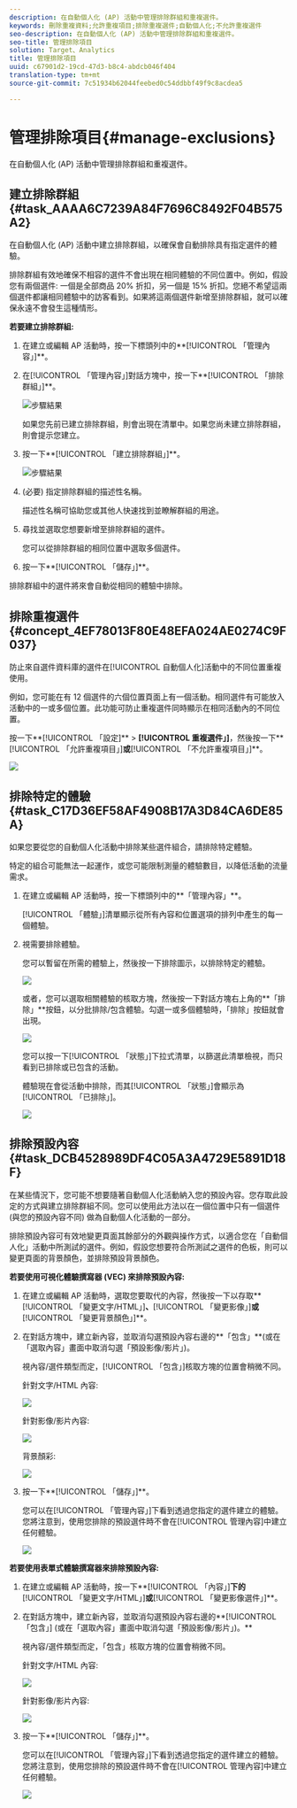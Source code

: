 ```yaml
---
description: 在自動個人化 (AP) 活動中管理排除群組和重複選件。
keywords: 刪除重複資料;允許重複項目;排除重複選件;自動個人化;不允許重複選件
seo-description: 在自動個人化 (AP) 活動中管理排除群組和重複選件。
seo-title: 管理排除項目
solution: Target、Analytics
title: 管理排除項目
uuid: c67901d2-19cd-47d3-b8c4-abdcb046f404
translation-type: tm+mt
source-git-commit: 7c51934b62044feebed0c54ddbbf49f9c8acdea5

---
```



# 管理排除項目{#manage-exclusions}

在自動個人化 (AP) 活動中管理排除群組和重複選件。

## 建立排除群組 {#task_AAAA6C7239A84F7696C8492F04B575A2}

在自動個人化 (AP) 活動中建立排除群組，以確保會自動排除具有指定選件的體驗。

排除群組有效地確保不相容的選件不會出現在相同體驗的不同位置中。例如，假設您有兩個選件: 一個是全部商品 20% 折扣，另一個是 15% 折扣。您絕不希望這兩個選件都讓相同體驗中的訪客看到。如果將這兩個選件新增至排除群組，就可以確保永遠不會發生這種情形。

**若要建立排除群組:**

1. 在建立或編輯 AP 活動時，按一下標頭列中的**[!UICONTROL 「管理內容」]**。
1. 在[!UICONTROL 「管理內容」]對話方塊中，按一下**[!UICONTROL 「排除群組」]**。

   ![步驟結果](assets/exclusion_group_create.png)

   如果您先前已建立排除群組，則會出現在清單中。如果您尚未建立排除群組，則會提示您建立。
1. 按一下**[!UICONTROL 「建立排除群組」]**。

   ![步驟結果](assets/exclusion_group_create_dialog.png)

1. (必要) 指定排除群組的描述性名稱。

   描述性名稱可協助您或其他人快速找到並瞭解群組的用途。

1. 尋找並選取您想要新增至排除群組的選件。

   您可以從排除群組的相同位置中選取多個選件。

1. 按一下**[!UICONTROL 「儲存」]**。

排除群組中的選件將來會自動從相同的體驗中排除。

## 排除重複選件 {#concept_4EF78013F80E48EFA024AE0274C9F037}

防止來自選件資料庫的選件在[!UICONTROL 自動個人化]活動中的不同位置重複使用。

例如，您可能在有 12 個選件的六個位置頁面上有一個活動。相同選件有可能放入活動中的一或多個位置。此功能可防止重複選件同時顯示在相同活動內的不同位置。

按一下**[!UICONTROL 「設定]** &gt; **[!UICONTROL 重複選件」]**，然後按一下**[!UICONTROL 「允許重複項目」]**或**[!UICONTROL 「不允許重複項目」]**。

![](assets/duplicate_offers.png)

## 排除特定的體驗 {#task_C17D36EF58AF4908B17A3D84CA6DE85A}

如果您要從您的自動個人化活動中排除某些選件組合，請排除特定體驗。

特定的組合可能無法一起運作，或您可能限制測量的體驗數目，以降低活動的流量需求。

1. 在建立或編輯 AP 活動時，按一下標頭列中的**「管理內容」**。

   [!UICONTROL 「體驗」]清單顯示從所有內容和位置選項的排列中產生的每一個體驗。

1. 視需要排除體驗。

   您可以暫留在所需的體驗上，然後按一下排除圖示，以排除特定的體驗。

   ![](assets/exclude_exp_1.png)

   或者，您可以選取相關體驗的核取方塊，然後按一下對話方塊右上角的**「排除」**按鈕，以分批排除/包含體驗。勾選一或多個體驗時，「排除」按鈕就會出現。

   ![](assets/exclude_exp_2.png)

   您可以按一下[!UICONTROL 「狀態」]下拉式清單，以篩選此清單檢視，而只看到已排除或已包含的活動。

   體驗現在會從活動中排除，而其[!UICONTROL 「狀態」]會顯示為[!UICONTROL 「已排除」]。

   ![](assets/exclude_exp_3.png)

## 排除預設內容 {#task_DCB4528989DF4C05A3A4729E5891D18F}

在某些情況下，您可能不想要隨著自動個人化活動納入您的預設內容。您存取此設定的方式與建立排除群組不同。您可以使用此方法以在一個位置中只有一個選件 (與您的預設內容不同) 做為自動個人化活動的一部分。

排除預設內容可有效地變更頁面其餘部分的外觀與操作方式，以適合您在「自動個人化」活動中所測試的選件。例如，假設您想要符合所測試之選件的色板，則可以變更頁面的背景顏色，並排除預設背景顏色。

**若要使用可視化體驗撰寫器 (VEC) 來排除預設內容:**

1. 在建立或編輯 AP 活動時，選取您要取代的內容，然後按一下以存取**[!UICONTROL 「變更文字/HTML」]**、**[!UICONTROL 「變更影像」]**或**[!UICONTROL 「變更背景顏色」]**。
1. 在對話方塊中，建立新內容，並取消勾選預設內容右邊的**「包含」**(或在「選取內容」畫面中取消勾選「預設影像/影片」)。

   視內容/選件類型而定，[!UICONTROL 「包含」]核取方塊的位置會稍微不同。

   針對文字/HTML 內容:

   ![](assets/exclude_content_vec_1.png)

   針對影像/影片內容:

   ![](assets/exclude_content_vec_2.png)

   背景顏彩:

   ![](assets/exclude_content_vec_3.png)

1. 按一下**[!UICONTROL 「儲存」]**。

   您可以在[!UICONTROL 「管理內容」]下看到透過您指定的選件建立的體驗。您將注意到，使用您排除的預設選件時不會在[!UICONTROL 管理內容]中建立任何體驗。

   ![](assets/exclude_content_vec_4.png)

**若要使用表單式體驗撰寫器來排除預設內容:**

1. 在建立或編輯 AP 活動時，按一下**[!UICONTROL 「內容」]**下的**[!UICONTROL 「變更文字/HTML」]**或**[!UICONTROL 「變更影像選件」]**。
1. 在對話方塊中，建立新內容，並取消勾選預設內容右邊的**[!UICONTROL 「包含」] (或在「選取內容」畫面中取消勾選「預設影像/影片」)。**

   視內容/選件類型而定，「包含」核取方塊的位置會稍微不同。

   針對文字/HTML 內容:

   ![](assets/exclude_content_form_1.png)

   針對影像/影片內容:

   ![](assets/exclude_content_form_2.png)

1. 按一下**[!UICONTROL 「儲存」]**。

   您可以在[!UICONTROL 「管理內容」]下看到透過您指定的選件建立的體驗。您將注意到，使用您排除的預設選件時不會在[!UICONTROL 管理內容]中建立任何體驗。

   ![](assets/exclude_content_form_3.png)
